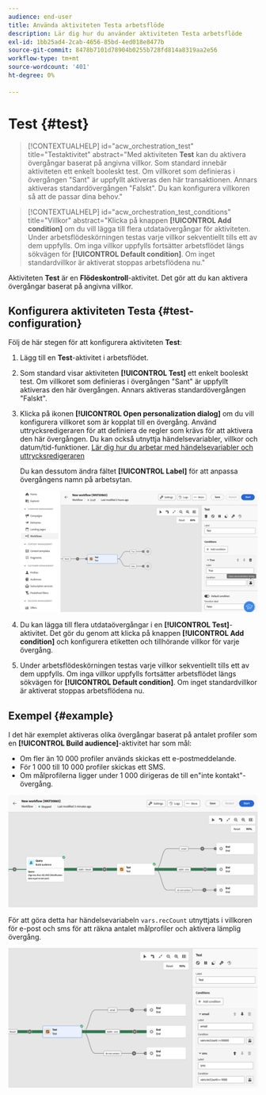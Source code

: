 ```yaml
---
audience: end-user
title: Använda aktiviteten Testa arbetsflöde
description: Lär dig hur du använder aktiviteten Testa arbetsflöde
exl-id: 1bb25ad4-2cab-4656-85bd-4ed018e8477b
source-git-commit: 8478b7101d78904b0255b728fd814a8319aa2e56
workflow-type: tm+mt
source-wordcount: '401'
ht-degree: 0%

---
```


# Test {#test}

>[!CONTEXTUALHELP]
>id="acw_orchestration_test"
>title="Testaktivitet"
>abstract="Med aktiviteten **Test** kan du aktivera övergångar baserat på angivna villkor. Som standard innebär aktiviteten ett enkelt booleskt test. Om villkoret som definieras i övergången &quot;Sant&quot; är uppfyllt aktiveras den här transaktionen. Annars aktiveras standardövergången &quot;Falskt&quot;. Du kan konfigurera villkoren så att de passar dina behov."

>[!CONTEXTUALHELP]
>id="acw_orchestration_test_conditions"
>title="Villkor"
>abstract="Klicka på knappen **[!UICONTROL Add condition]** om du vill lägga till flera utdataövergångar för aktiviteten. Under arbetsflödeskörningen testas varje villkor sekventiellt tills ett av dem uppfylls. Om inga villkor uppfylls fortsätter arbetsflödet längs sökvägen för **[!UICONTROL Default condition]**. Om inget standardvillkor är aktiverat stoppas arbetsflödena nu."

Aktiviteten **Test** är en **Flödeskontroll**-aktivitet. Det gör att du kan aktivera övergångar baserat på angivna villkor.

## Konfigurera aktiviteten Testa {#test-configuration}

Följ de här stegen för att konfigurera aktiviteten **Test**:

1. Lägg till en **Test**-aktivitet i arbetsflödet.

1. Som standard visar aktiviteten **[!UICONTROL Test]** ett enkelt booleskt test. Om villkoret som definieras i övergången &quot;Sant&quot; är uppfyllt aktiveras den här övergången. Annars aktiveras standardövergången &quot;Falskt&quot;.

1. Klicka på ikonen **[!UICONTROL Open personalization dialog]** om du vill konfigurera villkoret som är kopplat till en övergång. Använd uttrycksredigeraren för att definiera de regler som krävs för att aktivera den här övergången. Du kan också utnyttja händelsevariabler, villkor och datum/tid-funktioner. [Lär dig hur du arbetar med händelsevariabler och uttrycksredigeraren](../event-variables.md)

   Du kan dessutom ändra fältet **[!UICONTROL Label]** för att anpassa övergångens namn på arbetsytan.

   ![](../assets/workflow-test-default.png)

1. Du kan lägga till flera utdataövergångar i en **[!UICONTROL Test]**-aktivitet. Det gör du genom att klicka på knappen **[!UICONTROL Add condition]** och konfigurera etiketten och tillhörande villkor för varje övergång.

1. Under arbetsflödeskörningen testas varje villkor sekventiellt tills ett av dem uppfylls. Om inga villkor uppfylls fortsätter arbetsflödet längs sökvägen för **[!UICONTROL Default condition]**. Om inget standardvillkor är aktiverat stoppas arbetsflödena nu.

## Exempel {#example}

I det här exemplet aktiveras olika övergångar baserat på antalet profiler som en **[!UICONTROL Build audience]**-aktivitet har som mål:
* Om fler än 10 000 profiler används skickas ett e-postmeddelande.
* För 1 000 till 10 000 profiler skickas ett SMS.
* Om målprofilerna ligger under 1 000 dirigeras de till en&quot;inte kontakt&quot;-övergång.

![](../assets/workflow-test-example.png)

För att göra detta har händelsevariabeln `vars.recCount` utnyttjats i villkoren för e-post och sms för att räkna antalet målprofiler och aktivera lämplig övergång.

![](../assets/workflow-test-example-config.png)
